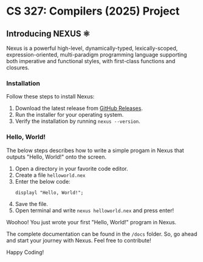 # CS 327: Compilers (2025) Project

## Introducing NEXUS ⚛️  

Nexus is a powerful high-level, dynamically-typed, lexically-scoped, expression-oriented, multi-paradigm programming language supporting both imperative and functional styles, with first-class functions and closures.

### Installation

Follow these steps to install Nexus:

1. Download the latest release from [GitHub Releases](https://github.com/lucifer-reborn473/Our_Compiler).
2. Run the installer for your operating system.
3. Verify the installation by running `nexus --version`.

### Hello, World!
The below steps describes how to write a simple progam in Nexus that outputs "Hello, World!" onto the screen.
1. Open a directory in your favorite code editor.
2. Create a file `helloworld.nex`
3. Enter the below code:
    ```
    displayl "Hello, World!";
    ```
4. Save the file.
5. Open terminal and write `nexus helloworld.nex` and press enter!  

Woohoo! You just wrote your first "Hello, World!" program in Nexus.

The complete documentation can be found in the `/docs` folder. So, go ahead and start your journey with Nexus.
Feel free to contribute!

Happy Coding!
